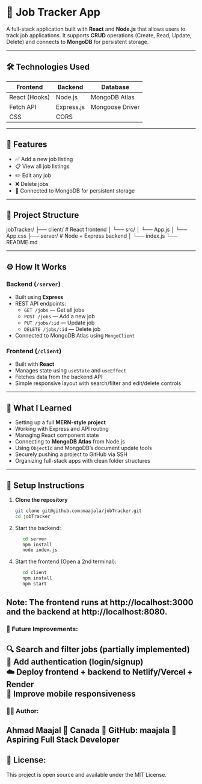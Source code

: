 # 🧠 Job Tracker App

A full-stack application built with **React** and **Node.js** that allows users to track job applications. It supports **CRUD** operations (Create, Read, Update, Delete) and connects to **MongoDB** for persistent storage.

---

## 🛠️ Technologies Used

| Frontend       | Backend        | Database        |
|----------------|----------------|-----------------|
| React (Hooks)  | Node.js        | MongoDB Atlas   |
| Fetch API      | Express.js     | Mongoose Driver |
| CSS            | CORS           |                 |

---

## 🚀 Features

- ✅ Add a new job listing
- 📋 View all job listings
- ✏️ Edit any job
- ❌ Delete jobs
- 🔗 Connected to MongoDB for persistent storage

---

## 📁 Project Structure

jobTracker/
├── client/ # React frontend
│ └── src/
│ └── App.js
│ └── App.css
├── server/ # Node + Express backend
│ └── index.js
└── README.md

---

## ⚙️ How It Works

### Backend (`/server`)
- Built using **Express**
- REST API endpoints:
  - `GET /jobs` — Get all jobs
  - `POST /jobs` — Add a new job
  - `PUT /jobs/:id` — Update job
  - `DELETE /jobs/:id` — Delete job
- Connected to MongoDB Atlas using `MongoClient`

### Frontend (`/client`)
- Built with **React**
- Manages state using `useState` and `useEffect`
- Fetches data from the backend API
- Simple responsive layout with search/filter and edit/delete controls

---

## 🧠 What I Learned

- Setting up a full **MERN-style project**
- Working with Express and API routing
- Managing React component state
- Connecting to **MongoDB Atlas** from Node.js
- Using `ObjectId` and MongoDB’s document update tools
- Securely pushing a project to GitHub via SSH
- Organizing full-stack apps with clean folder structures

---

## 🧪 Setup Instructions

1. **Clone the repository**
   ```bash
   git clone git@github.com:maajala/jobTracker.git
   cd jobTracker
   ```

2. Start the backend:
```bash
      cd server
      npm install
      node index.js
```
4. Start the frontend (Open a 2nd terminal): 
```bash
      cd client
      npm install
      npm start
  ```
Note: The frontend runs at http://localhost:3000 and the backend at http://localhost:8080.
---

### 📌 Future Improvements:

🔍 Search and filter jobs (partially implemented)  
🔐 Add authentication (login/signup)  
☁️ Deploy frontend + backend to Netlify/Vercel + Render  
📱 Improve mobile responsiveness  
---

### 👨‍💻 Author:
  Ahmad Maajal 
📍 Canada 
🔗 GitHub: maajala 
💼 Aspiring Full Stack Developer 
---

## 📄 License:

 This project is open source and available under the MIT License.
